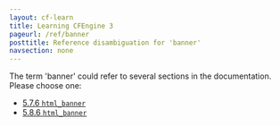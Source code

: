 ```yaml
---
layout: cf-learn
title: Learning CFEngine 3
pageurl: /ref/banner
posttitle: Reference disambiguation for 'banner'
navsection: none
---
```


The term 'banner' could refer to several sections in the documentation. Please choose one:

- [5\.7\.6 <code>html\_banner</code>](https://cfengine.com/manuals/cf3-reference.html#html_banner-in-knowledge)
- [5\.8\.6 <code>html\_banner</code>](https://cfengine.com/manuals/cf3-reference.html#html_banner-in-reporter)
